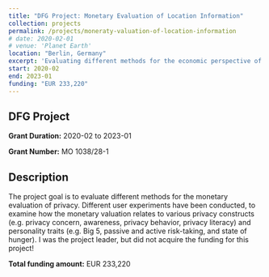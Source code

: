 ```yaml
---
title: "DFG Project: Monetary Evaluation of Location Information"
collection: projects
permalink: /projects/moneraty-valuation-of-location-information
# date: 2020-02-01
# venue: 'Planet Earth'
location: "Berlin, Germany"
excerpt: 'Evaluating different methods for the economic perspective of privacy and association to other privacy constructs.'
start: 2020-02
end: 2023-01
funding: "EUR 233,220"
---
```



DFG Project
---

**Grant Duration:** 2020-02 to 2023-01

**Grant Number:** MO 1038/28-1

Description
---
The project goal is to evaluate different methods for the monetary evaluation of privacy. Different user experiments have been conducted, to examine how the monetary valuation relates to various privacy constructs (e.g. privacy concern, awareness, privacy behavior, privacy literacy) and personality traits (e.g. Big 5, passive and active risk-taking, and state of hunger). I was the project leader, but did not acquire the funding for this project!

**Total funding amount:** EUR 233,220
